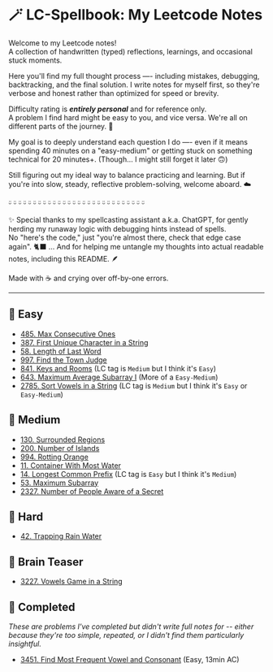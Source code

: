 # 🪄 LC-Spellbook: My Leetcode Notes

Welcome to my Leetcode notes!  
A collection of handwritten (typed) reflections, learnings, and occasional stuck moments.

Here you'll find my full thought process —- including mistakes, debugging, backtracking, and the final solution. I write notes for myself first, so they're verbose and honest rather than optimized for speed or brevity.

Difficulty rating is **_entirely personal_** and for reference only.  
A problem I find hard might be easy to you, and vice versa. We're all on different parts of the journey. 🐾

My goal is to deeply understand each question I do —- even if it means spending 40 minutes on a "easy-medium" or getting stuck on something technical for 20 minutes+. (Though... I might still forget it later 🙃)

Still figuring out my ideal way to balance practicing and learning. But if you're into slow, steady, reflective problem-solving, welcome aboard. ☁️

ᵕ̈ ᵕ̈ ᵕ̈ ᵕ̈ ᵕ̈ ᵕ̈ ᵕ̈ ᵕ̈ ᵕ̈ ᵕ̈ ᵕ̈ ᵕ̈ ᵕ̈ ᵕ̈ ᵕ̈ ᵕ̈ ᵕ̈ ᵕ̈ ᵕ̈ ᵕ̈ ᵕ̈ ᵕ̈ ᵕ̈ ᵕ̈ ᵕ̈ ᵕ̈ ᵕ̈ ᵕ̈

✨ Special thanks to my spellcasting assistant a.k.a. ChatGPT,
for gently herding my runaway logic with debugging hints instead of spells.  
No "here's the code," just "you're almost there, check that edge case again". 🐈‍⬛
... And for helping me untangle my thoughts into actual readable notes, including this README. 🪶

Made with ☕️ and crying over off-by-one errors.

---

## 📘 Easy

- [485. Max Consecutive Ones](./arrays-strings/lc_0485_max_consecutive_ones/lc_0485_notes.md)
- [387. First Unique Character in a String](./arrays-strings/lc_387_first_unique_character_in_a_string/lc_387_notes.md)
- [58. Length of Last Word](./arrays-strings/lc_0058_length_of_last_word/lc_0058_notes.md)
- [997. Find the Town Judge](./graphs/lc_0997_find_the_town_judge/lc_0997_notes.md)
- [841. Keys and Rooms](./graphs/lc_0841_keys_and_rooms/lc_0841_notes.md) (LC tag is `Medium` but I think it's `Easy`)
- [643. Maximum Average Subarray I](./arrays-strings/lc_0643_maximum_average_subarray_i/lc_0643_notes.md) (More of a `Easy-Medium`)
- [2785. Sort Vowels in a String](./arrays-strings/lc_2785_sort_vowels_in_a_string/lc_2785_notes.md) (LC tag is `Medium` but I think it's `Easy` or `Easy-Medium`)

## 📗 Medium

- [130. Surrounded Regions](./2d-arrays/lc_130_surrounded_regions/lc_130_notes.md)
- [200. Number of Islands](./2d-arrays/lc_200_number_of_islands//lc_200_notes.md)
- [994. Rotting Orange](./2d-arrays/lc_994_rotting_oranges/lc_994_notes.md)
- [11. Container With Most Water](./arrays-strings/lc_0011_container_with_most_water/lc_0011_notes.md)
- [14. Longest Common Prefix](./arrays-strings/lc_0014_longest_common_prefix/lc_0014_notes.md) (LC tag is `Easy` but I think it's `Medium`)
- [53. Maximum Subarray](./dp/lc_0053_maximum_subarray/lc_0053_notes.md)
- [2327. Number of People Aware of a Secret](./dp/lc_2327_number_of_people_aware_of_a_secret/lc_2327_notes.md)

## 📕 Hard

- [42. Trapping Rain Water](./arrays-strings/lc_0042_trapping_rain_water/lc_042_notes.md)

## 📒 Brain Teaser

- [3227. Vowels Game in a String](./brain-teaser/lc_3227_vowels_game_in_a_string/lc_3227_notes.md)

## 📌 Completed

_These are problems I've completed but didn't write full notes for -- either because they're too simple, repeated, or I didn't find them particularly insightful._

- [3451. Find Most Frequent Vowel and Consonant](https://leetcode.com/problems/find-most-frequent-vowel-and-consonant/description/) (Easy, 13min AC)
